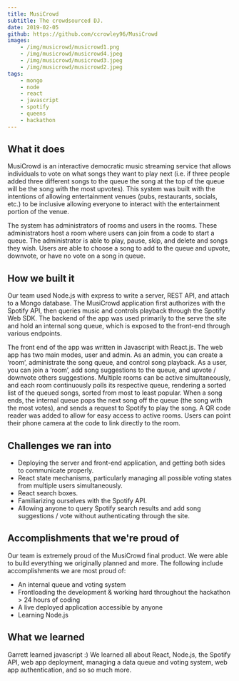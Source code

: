 ```yaml
---
title: MusiCrowd
subtitle: The crowdsourced DJ.
date: 2019-02-05
github: https://github.com/ccrowley96/MusiCrowd
images:
    - /img/musicrowd/musicrowd1.png
    - /img/musicrowd/musicrowd4.jpeg
    - /img/musicrowd/musicrowd3.jpeg
    - /img/musicrowd/musicrowd2.jpeg
tags: 
    - mongo
    - node
    - react
    - javascript
    - spotify
    - queens
    - hackathon
---
```

## What it does
MusiCrowd is an interactive democratic music streaming service that allows individuals to vote on what songs they want to play next (i.e. if three people added three different songs to the queue the song at the top of the queue will be the song with the most upvotes). This system was built with the intentions of allowing entertainment venues (pubs, restaurants, socials, etc.) to be inclusive allowing everyone to interact with the entertainment portion of the venue. 

The system has administrators of rooms and users in the rooms. These administrators host a room where users can join from a code to start a queue. The administrator is able to play, pause, skip, and delete and songs they wish. Users are able to choose a song to add to the queue and upvote, downvote, or have no vote on a song in queue.

## How we built it
Our team used Node.js with express to write a server, REST API, and attach to a Mongo database.  The MusiCrowd application first authorizes with the Spotify API, then queries music and controls playback through the Spotify Web SDK.  The backend of the app was used primarily to the serve the site and hold an internal song queue, which is exposed to the front-end through various endpoints.  

The front end of the app was written in Javascript with React.js.  The web app has two main modes, user and admin.  As an admin, you can create a ‘room’, administrate the song queue, and control song playback.  As a user, you can join a ‘room’, add song suggestions to the queue, and upvote / downvote others suggestions.  Multiple rooms can be active simultaneously, and each room continuously polls its respective queue, rendering a sorted list of the queued songs, sorted from most to least popular.  When a song ends, the internal queue pops the next song off the queue (the song with the most votes), and sends a request to Spotify to play the song.  A QR code reader was added to allow for easy access to active rooms.  Users can point their phone camera at the code to link directly to the room.


## Challenges we ran into
- Deploying the server and front-end application, and getting both sides to communicate properly.
- React state mechanisms, particularly managing all possible voting states from multiple users simultaneously.
- React search boxes.
- Familiarizing ourselves with the Spotify API.
- Allowing anyone to query Spotify search results and add song suggestions / vote without authenticating through the site.


## Accomplishments that we're proud of
Our team is extremely proud of the MusiCrowd final product.  We were able to build everything we originally planned and more.  The following include accomplishments we are most proud of:
- An internal queue and voting system 
- Frontloading the development & working hard throughout the hackathon > 24 hours of coding
- A live deployed application accessible by anyone
- Learning Node.js

## What we learned
Garrett learned javascript :)  We learned all about React, Node.js, the Spotify API, web app deployment, managing a data queue and voting system, web app authentication, and so so much more.